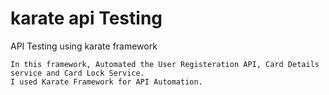 # karate api Testing
API Testing using karate framework

    In this framework, Automated the User Registeration API, Card Details service and Card Lock Service.
    I used Karate Framework for API Automation.
